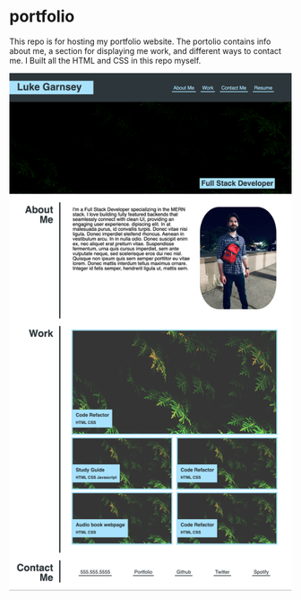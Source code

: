 # portfolio

This repo is for hosting my portfolio website. The portolio contains info about me, a section for displaying me work, and different ways to contact me. 
I Built all the HTML and CSS in this repo myself.

![alt text](./assets/images/webpage.png)